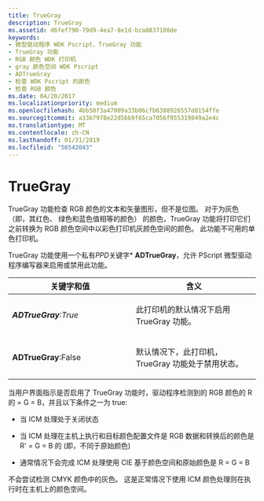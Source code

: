 ```yaml
---
title: TrueGray
description: TrueGray
ms.assetid: d6fef790-79d9-4ea7-8e1d-bca8837108de
keywords:
- 微型驱动程序 WDK Pscript，TrueGray 功能
- TrueGray 功能
- RGB 颜色 WDK 打印机
- gray 颜色空间 WDK Pscript
- ADTrueGray
- 检查 WDK Pscript 的颜色
- 检查 RGB 颜色
ms.date: 04/20/2017
ms.localizationpriority: medium
ms.openlocfilehash: 4bb50f3a47009a33b06cfb6388926557d8154ffe
ms.sourcegitcommit: a33b7978e22d5bb9f65ca7056f955319049a2e4c
ms.translationtype: MT
ms.contentlocale: zh-CN
ms.lasthandoff: 01/31/2019
ms.locfileid: "56542043"
---
```

# <a name="truegray"></a>TrueGray





TrueGray 功能检查 RGB 颜色的文本和矢量图形，但不是位图。 对于为灰色 （即，其红色、 绿色和蓝色值相等的颜色） 的颜色，TrueGray 功能将打印它们之前转换为 RGB 颜色空间中以彩色打印机灰颜色空间的颜色。 此功能不可用的单色打印机。

TrueGray 功能使用一个私有*PPD*关键字\* **ADTrueGray**，允许 PScript 微型驱动程序编写器来启用或禁用此功能。

<table>
<colgroup>
<col width="50%" />
<col width="50%" />
</colgroup>
<thead>
<tr class="header">
<th>关键字和值</th>
<th>含义</th>
</tr>
</thead>
<tbody>
<tr class="odd">
<td><p><em><strong>ADTrueGray</strong>:True</p></td>
<td><p>此打印机的默认情况下启用 TrueGray 功能。</p></td>
</tr>
<tr class="even">
<td><p></em><strong>ADTrueGray</strong>:False</p></td>
<td><p>默认情况下，此打印机，TrueGray 功能处于禁用状态。</p></td>
</tr>
</tbody>
</table>

 

当用户界面指示是否启用了 TrueGray 功能时，驱动程序检测到的 RGB 颜色的 R 的 = G = B，并且以下条件之一为 true:

-   当 ICM 处理处于关闭状态

-   当 ICM 处理在主机上执行和目标颜色配置文件是 RGB 数据和转换后的颜色是 R' = G = B 的 (即，不同于原始颜色)

-   通常情况下会完成 ICM 处理使用 CIE 基于颜色空间和原始颜色是 R = G = B

不会尝试检测 CMYK 颜色中的灰色。 这是正常情况下使用 ICM 颜色处理则在执行时在主机上的颜色空间。

 

 




